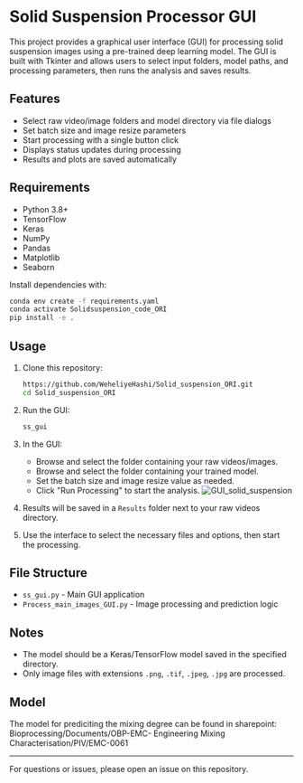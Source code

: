 # Solid Suspension Processor GUI

This project provides a graphical user interface (GUI) for processing solid suspension images using a pre-trained deep learning model. The GUI is built with Tkinter and allows users to select input folders, model paths, and processing parameters, then runs the analysis and saves results.


## Features

- Select raw video/image folders and model directory via file dialogs
- Set batch size and image resize parameters
- Start processing with a single button click
- Displays status updates during processing
- Results and plots are saved automatically

## Requirements

- Python 3.8+
- TensorFlow
- Keras
- NumPy
- Pandas
- Matplotlib
- Seaborn

Install dependencies with:

```sh
conda env create -f requirements.yaml
conda activate Solidsuspension_code_ORI
pip install -e .
```

## Usage

1. Clone this repository:

    ```sh
    https://github.com/WeheliyeHashi/Solid_suspension_ORI.git
    cd Solid_suspension_ORI
    ```

2. Run the GUI:

    ```sh
    ss_gui
    ```

3. In the GUI:
    - Browse and select the folder containing your raw videos/images.
    - Browse and select the folder containing your trained model.
    - Set the batch size and image resize value as needed.
    - Click "Run Processing" to start the analysis.
![GUI_solid_suspension](https://github.com/user-attachments/assets/1ecdffe3-8abb-4e5d-9045-921e77a5fe18)

4. Results will be saved in a `Results` folder next to your raw videos directory.


5. Use the interface to select the necessary files and options, then start the processing.


## File Structure

- `ss_gui.py` - Main GUI application
- `Process_main_images_GUI.py` - Image processing and prediction logic

## Notes

- The model should be a Keras/TensorFlow model saved in the specified directory.
- Only image files with extensions `.png`, `.tif`, `.jpeg`, `.jpg` are processed.

## Model

The model for prediciting the mixing degree can be found in sharepoint: Bioprocessing/Documents/OBP-EMC- Engineering Mixing Characterisation/PIV/EMC-0061

---

For questions or issues, please open an issue on this repository.

